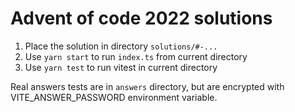 # Advent of code 2022 solutions

1. Place the solution in directory `solutions/#-...`
2. Use `yarn start` to run `index.ts` from current directory
3. Use `yarn test` to run vitest in current directory

Real answers tests are in `answers` directory,
but are encrypted with VITE_ANSWER_PASSWORD environment variable.
